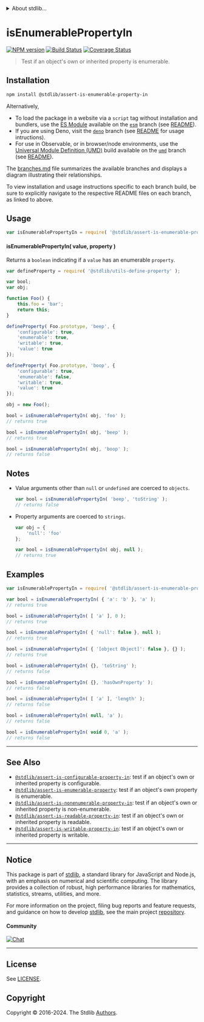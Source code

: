 <!--

@license Apache-2.0

Copyright (c) 2018 The Stdlib Authors.

Licensed under the Apache License, Version 2.0 (the "License");
you may not use this file except in compliance with the License.
You may obtain a copy of the License at

   http://www.apache.org/licenses/LICENSE-2.0

Unless required by applicable law or agreed to in writing, software
distributed under the License is distributed on an "AS IS" BASIS,
WITHOUT WARRANTIES OR CONDITIONS OF ANY KIND, either express or implied.
See the License for the specific language governing permissions and
limitations under the License.

-->


<details>
  <summary>
    About stdlib...
  </summary>
  <p>We believe in a future in which the web is a preferred environment for numerical computation. To help realize this future, we've built stdlib. stdlib is a standard library, with an emphasis on numerical and scientific computation, written in JavaScript (and C) for execution in browsers and in Node.js.</p>
  <p>The library is fully decomposable, being architected in such a way that you can swap out and mix and match APIs and functionality to cater to your exact preferences and use cases.</p>
  <p>When you use stdlib, you can be absolutely certain that you are using the most thorough, rigorous, well-written, studied, documented, tested, measured, and high-quality code out there.</p>
  <p>To join us in bringing numerical computing to the web, get started by checking us out on <a href="https://github.com/stdlib-js/stdlib">GitHub</a>, and please consider <a href="https://opencollective.com/stdlib">financially supporting stdlib</a>. We greatly appreciate your continued support!</p>
</details>

# isEnumerablePropertyIn

[![NPM version][npm-image]][npm-url] [![Build Status][test-image]][test-url] [![Coverage Status][coverage-image]][coverage-url] <!-- [![dependencies][dependencies-image]][dependencies-url] -->

> Test if an object's own or inherited property is enumerable.

<section class="installation">

## Installation

```bash
npm install @stdlib/assert-is-enumerable-property-in
```

Alternatively,

-   To load the package in a website via a `script` tag without installation and bundlers, use the [ES Module][es-module] available on the [`esm`][esm-url] branch (see [README][esm-readme]).
-   If you are using Deno, visit the [`deno`][deno-url] branch (see [README][deno-readme] for usage intructions).
-   For use in Observable, or in browser/node environments, use the [Universal Module Definition (UMD)][umd] build available on the [`umd`][umd-url] branch (see [README][umd-readme]).

The [branches.md][branches-url] file summarizes the available branches and displays a diagram illustrating their relationships.

To view installation and usage instructions specific to each branch build, be sure to explicitly navigate to the respective README files on each branch, as linked to above.

</section>

<section class="usage">

## Usage

```javascript
var isEnumerablePropertyIn = require( '@stdlib/assert-is-enumerable-property-in' );
```

#### isEnumerablePropertyIn( value, property )

Returns a `boolean` indicating if a `value` has an enumerable `property`.

<!-- eslint-disable no-restricted-syntax -->

```javascript
var defineProperty = require( '@stdlib/utils-define-property' );

var bool;
var obj;

function Foo() {
    this.foo = 'bar';
    return this;
}

defineProperty( Foo.prototype, 'beep', {
    'configurable': true,
    'enumerable': true,
    'writable': true,
    'value': true
});

defineProperty( Foo.prototype, 'boop', {
    'configurable': true,
    'enumerable': false,
    'writable': true,
    'value': true
});

obj = new Foo();

bool = isEnumerablePropertyIn( obj, 'foo' );
// returns true

bool = isEnumerablePropertyIn( obj, 'beep' );
// returns true

bool = isEnumerablePropertyIn( obj, 'boop' );
// returns false
```

</section>

<!-- /.usage -->

<section class="notes">

## Notes

-   Value arguments other than `null` or `undefined` are coerced to `objects`.

    ```javascript
    var bool = isEnumerablePropertyIn( 'beep', 'toString' );
    // returns false
    ```

-   Property arguments are coerced to `strings`.

    ```javascript
    var obj = {
        'null': 'foo'
    };

    var bool = isEnumerablePropertyIn( obj, null );
    // returns true
    ```

</section>

<!-- /.notes -->

<section class="examples">

## Examples

<!-- eslint-disable object-curly-newline -->

<!-- eslint no-undef: "error" -->

```javascript
var isEnumerablePropertyIn = require( '@stdlib/assert-is-enumerable-property-in' );

var bool = isEnumerablePropertyIn( { 'a': 'b' }, 'a' );
// returns true

bool = isEnumerablePropertyIn( [ 'a' ], 0 );
// returns true

bool = isEnumerablePropertyIn( { 'null': false }, null );
// returns true

bool = isEnumerablePropertyIn( { '[object Object]': false }, {} );
// returns true

bool = isEnumerablePropertyIn( {}, 'toString' );
// returns false

bool = isEnumerablePropertyIn( {}, 'hasOwnProperty' );
// returns false

bool = isEnumerablePropertyIn( [ 'a' ], 'length' );
// returns false

bool = isEnumerablePropertyIn( null, 'a' );
// returns false

bool = isEnumerablePropertyIn( void 0, 'a' );
// returns false
```

</section>

<!-- /.examples -->

<!-- Section for related `stdlib` packages. Do not manually edit this section, as it is automatically populated. -->

<section class="related">

* * *

## See Also

-   <span class="package-name">[`@stdlib/assert-is-configurable-property-in`][@stdlib/assert/is-configurable-property-in]</span><span class="delimiter">: </span><span class="description">test if an object's own or inherited property is configurable.</span>
-   <span class="package-name">[`@stdlib/assert-is-enumerable-property`][@stdlib/assert/is-enumerable-property]</span><span class="delimiter">: </span><span class="description">test if an object's own property is enumerable.</span>
-   <span class="package-name">[`@stdlib/assert-is-nonenumerable-property-in`][@stdlib/assert/is-nonenumerable-property-in]</span><span class="delimiter">: </span><span class="description">test if an object's own or inherited property is non-enumerable.</span>
-   <span class="package-name">[`@stdlib/assert-is-readable-property-in`][@stdlib/assert/is-readable-property-in]</span><span class="delimiter">: </span><span class="description">test if an object's own or inherited property is readable.</span>
-   <span class="package-name">[`@stdlib/assert-is-writable-property-in`][@stdlib/assert/is-writable-property-in]</span><span class="delimiter">: </span><span class="description">test if an object's own or inherited property is writable.</span>

</section>

<!-- /.related -->

<!-- Section for all links. Make sure to keep an empty line after the `section` element and another before the `/section` close. -->


<section class="main-repo" >

* * *

## Notice

This package is part of [stdlib][stdlib], a standard library for JavaScript and Node.js, with an emphasis on numerical and scientific computing. The library provides a collection of robust, high performance libraries for mathematics, statistics, streams, utilities, and more.

For more information on the project, filing bug reports and feature requests, and guidance on how to develop [stdlib][stdlib], see the main project [repository][stdlib].

#### Community

[![Chat][chat-image]][chat-url]

---

## License

See [LICENSE][stdlib-license].


## Copyright

Copyright &copy; 2016-2024. The Stdlib [Authors][stdlib-authors].

</section>

<!-- /.stdlib -->

<!-- Section for all links. Make sure to keep an empty line after the `section` element and another before the `/section` close. -->

<section class="links">

[npm-image]: http://img.shields.io/npm/v/@stdlib/assert-is-enumerable-property-in.svg
[npm-url]: https://npmjs.org/package/@stdlib/assert-is-enumerable-property-in

[test-image]: https://github.com/stdlib-js/assert-is-enumerable-property-in/actions/workflows/test.yml/badge.svg?branch=main
[test-url]: https://github.com/stdlib-js/assert-is-enumerable-property-in/actions/workflows/test.yml?query=branch:main

[coverage-image]: https://img.shields.io/codecov/c/github/stdlib-js/assert-is-enumerable-property-in/main.svg
[coverage-url]: https://codecov.io/github/stdlib-js/assert-is-enumerable-property-in?branch=main

<!--

[dependencies-image]: https://img.shields.io/david/stdlib-js/assert-is-enumerable-property-in.svg
[dependencies-url]: https://david-dm.org/stdlib-js/assert-is-enumerable-property-in/main

-->

[chat-image]: https://img.shields.io/gitter/room/stdlib-js/stdlib.svg
[chat-url]: https://app.gitter.im/#/room/#stdlib-js_stdlib:gitter.im

[stdlib]: https://github.com/stdlib-js/stdlib

[stdlib-authors]: https://github.com/stdlib-js/stdlib/graphs/contributors

[umd]: https://github.com/umdjs/umd
[es-module]: https://developer.mozilla.org/en-US/docs/Web/JavaScript/Guide/Modules

[deno-url]: https://github.com/stdlib-js/assert-is-enumerable-property-in/tree/deno
[deno-readme]: https://github.com/stdlib-js/assert-is-enumerable-property-in/blob/deno/README.md
[umd-url]: https://github.com/stdlib-js/assert-is-enumerable-property-in/tree/umd
[umd-readme]: https://github.com/stdlib-js/assert-is-enumerable-property-in/blob/umd/README.md
[esm-url]: https://github.com/stdlib-js/assert-is-enumerable-property-in/tree/esm
[esm-readme]: https://github.com/stdlib-js/assert-is-enumerable-property-in/blob/esm/README.md
[branches-url]: https://github.com/stdlib-js/assert-is-enumerable-property-in/blob/main/branches.md

[stdlib-license]: https://raw.githubusercontent.com/stdlib-js/assert-is-enumerable-property-in/main/LICENSE

<!-- <related-links> -->

[@stdlib/assert/is-configurable-property-in]: https://github.com/stdlib-js/assert-is-configurable-property-in

[@stdlib/assert/is-enumerable-property]: https://github.com/stdlib-js/assert-is-enumerable-property

[@stdlib/assert/is-nonenumerable-property-in]: https://github.com/stdlib-js/assert-is-nonenumerable-property-in

[@stdlib/assert/is-readable-property-in]: https://github.com/stdlib-js/assert-is-readable-property-in

[@stdlib/assert/is-writable-property-in]: https://github.com/stdlib-js/assert-is-writable-property-in

<!-- </related-links> -->

</section>

<!-- /.links -->

